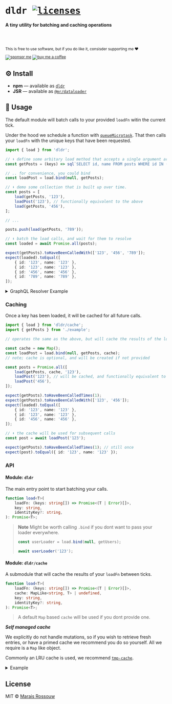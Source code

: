 <div align="left">

<samp>

# dldr [![licenses](https://licenses.dev/b/npm/dldr?style=dark)](https://licenses.dev/npm/dldr)

</samp>

**A tiny utility for batching and caching operations**

<br>
<br>

<sup>

This is free to use software, but if you do like it, consisder supporting me ❤️

[![sponsor me](https://badgen.net/badge/icon/sponsor?icon=github&label&color=gray)](https://github.com/sponsors/maraisr)
[![buy me a coffee](https://badgen.net/badge/icon/buymeacoffee?icon=buymeacoffee&label&color=gray)](https://www.buymeacoffee.com/marais)

</sup>

</div>

## ⚙️ Install

- **npm** — available as [`dldr`](https://www.npmjs.com/package/dldr)
- **JSR** — available as [`@mr/dataloader`](https://jsr.io/@mr/dataloader)

## 🚀 Usage

The default module will batch calls to your provided `loadFn` witin the current tick.

Under the hood we schedule a function with
[`queueMicrotask`](https://developer.mozilla.org/en-US/docs/Web/API/queueMicrotask). That then calls
your `loadFn` with the unique keys that have been requested.

```ts
import { load } from 'dldr';

// ⬇️ define some arbitary load method that accepts a single argument array of keys
const getPosts = (keys) => sql`SELECT id, name FROM posts WHERE id IN (${keys})`;

// .. for convenience, you could bind
const loadPost = load.bind(null, getPosts);

// ⬇️ demo some collection that is built up over time.
const posts = [
	load(getPosts, '123'),
	loadPost('123'), // functionally equivalent to the above
	load(getPosts, '456'),
];

// ...

posts.push(load(getPosts, '789'));

// ⬇️ batch the load calls, and wait for them to resolve
const loaded = await Promise.all(posts);

expect(getPosts).toHaveBeenCalledWith(['123', '456', '789']);
expect(loaded).toEqual([
	{ id: '123', name: '123' },
	{ id: '123', name: '123' },
	{ id: '456', name: '456' },
	{ id: '789', name: '789' },
]);
```

<details>

<summary>GraphQL Resolver Example</summary>

```ts
import { load } from 'dldr';
import { buildSchema, graphql } from 'graphql';

const schema = buildSchema(`
    type Query {
        me(name: String!): String!
    }
`);

const operation = `{
    a: me(name: "John")
    b: me(name: "Jane")
}`;

const results = await graphql({
	schema,
	source: operation,
	contextValue: {
		getUser: load.bind(null, async (names) => {
			// Assume youre calling out to a db or something
			const result = names.map((name) => name);

			// lets pretend this is a promise
			return Promise.resolve(result);
		}),
	},
	rootValue: {
		me: ({ name }, ctx) => {
			return ctx.getUser(name);
		},
	},
});
```

</details>

### Caching

Once a key has been loaded, it will be cached for all future calls.

```ts
import { load } from 'dldr/cache';
import { getPosts } from './example';

// operates the same as the above, but will cache the results of the load method

const cache = new Map();
const loadPost = load.bind(null, getPosts, cache);
// note; cache is optional, and will be created if not provided

const posts = Promise.all([
	load(getPosts, cache, '123'),
	loadPost('123'), // will be cached, and functionally equivalent to the above
	loadPost('456'),
]);

expect(getPosts).toHaveBeenCalledTimes(1);
expect(getPosts).toHaveBeenCalledWith(['123', '456']);
expect(loaded).toEqual([
	{ id: '123', name: '123' },
	{ id: '123', name: '123' },
	{ id: '456', name: '456' },
]);

// ⬇️ the cache will be used for subsequent calls
const post = await loadPost('123');

expect(getPosts).toHaveBeenCalledTimes(1); // still once
expect(post).toEqual({ id: '123', name: '123' });
```

### API

#### Module: `dldr`

The main entry point to start batching your calls.

<!-- prettier-ignore-start -->

```ts
function load<T>(
	loadFn: (keys: string[]) => Promise<(T | Error)[]>,
	key: string,
	identityKey?: string,
): Promise<T>;
```

<!-- prettier-ignore-end -->

> **Note** Might be worth calling `.bind` if you dont want to pass your loader everywhere.
>
> ```js
> const userLoader = load.bind(null, getUsers);
>
> await userLoader('123');
> ```

#### Module: `dldr/cache`

A submodule that will cache the results of your `loadFn` between ticks.

```ts
function load<T>(
	loadFn: (keys: string[]) => Promise<(T | Error)[]>,
	cache: MapLike<string, T> | undefined,
	key: string,
	identityKey?: string,
): Promise<T>;
```

> A default `Map` based `cache` will be used if you dont provide one.

**_Self managed cache_**

We explicitly do not handle mutations, so if you wish to retrieve fresh entries, or have a primed
cache we recommend you do so yourself. All we require is a `Map` like object.

Commonly an LRU cache is used, we recommend [`tmp-cache`](https://github.com/lukeed/tmp-cache).

<details>

<summary>Example</summary>

```ts
import LRU from 'tmp-cache';
import { load } from 'dldr/cache';

const loadUser = load.bind(null, getUsers, new LRU(100));
```

</details>

## License

MIT © [Marais Rossouw](https://marais.io)
